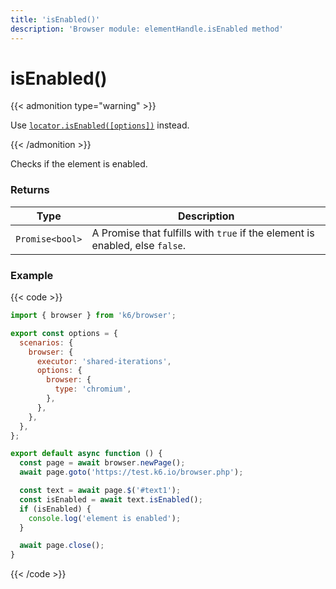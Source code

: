```yaml
---
title: 'isEnabled()'
description: 'Browser module: elementHandle.isEnabled method'
---
```


# isEnabled()

{{< admonition type="warning" >}}

Use [`locator.isEnabled([options])`](https://grafana.com/docs/k6/<K6_VERSION>/javascript-api/k6-browser/locator/isenabled/) instead.

{{< /admonition >}}

Checks if the element is enabled.

### Returns

| Type            | Description                                                                  |
| --------------- | ---------------------------------------------------------------------------- |
| `Promise<bool>` | A Promise that fulfills with `true` if the element is enabled, else `false`. |

### Example

{{< code >}}

```javascript
import { browser } from 'k6/browser';

export const options = {
  scenarios: {
    browser: {
      executor: 'shared-iterations',
      options: {
        browser: {
          type: 'chromium',
        },
      },
    },
  },
};

export default async function () {
  const page = await browser.newPage();
  await page.goto('https://test.k6.io/browser.php');

  const text = await page.$('#text1');
  const isEnabled = await text.isEnabled();
  if (isEnabled) {
    console.log('element is enabled');
  }

  await page.close();
}
```

{{< /code >}}
